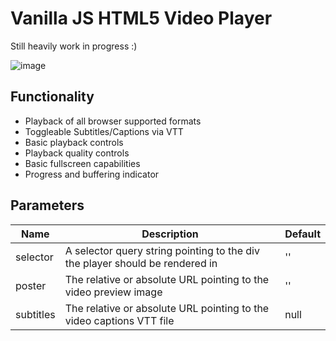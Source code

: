 # Vanilla JS HTML5 Video Player

Still heavily work in progress :)

![image](https://user-images.githubusercontent.com/2427877/119615699-f9c9e380-bdff-11eb-9a54-f3876ad9138d.png)

## Functionality

- Playback of all browser supported formats
- Toggleable Subtitles/Captions via VTT
- Basic playback controls
- Playback quality controls
- Basic fullscreen capabilities
- Progress and buffering indicator

## Parameters


| Name | Description | Default |
|---|---|---|
| selector | A selector query string pointing to the div the player should be rendered in | '' |
| poster | The relative or absolute URL pointing to the video preview image | '' |
| subtitles | The relative or absolute URL pointing to the video captions VTT file | null |
